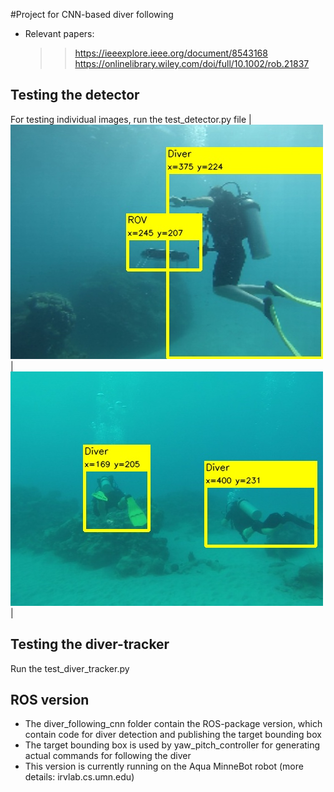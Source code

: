 #Project for CNN-based diver following

- Relevant papers: 
    >> https://ieeexplore.ieee.org/document/8543168
    >> https://onlinelibrary.wiley.com/doi/full/10.1002/rob.21837
  

## Testing the detector
For testing individual images, run the test_detector.py file
| ![inferent_result](./test_data/res/1.jpg)     | ![inferent_result](./test_data/res/7.jpg)     |


## Testing the diver-tracker
Run the test_diver_tracker.py 




## ROS version

- The diver_following_cnn folder contain the ROS-package version, which contain code for diver detection and publishing the target bounding box
- The target bounding box is used by yaw_pitch_controller for generating actual commands for following the diver
- This version is currently running on the Aqua MinneBot robot (more details: irvlab.cs.umn.edu)

